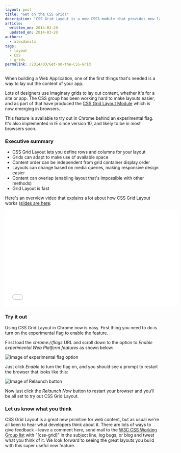 ```yaml
---
layout: post
title: "Get on the CSS Grid!"
description: "CSS Grid Layout is a new CSS3 module that provides new layout primitives that are ideal for web applications."
article:
  written_on: 2014-03-20
  updated_on: 2014-03-20
authors:
  - alexdanilo
tags:
  - layout
  - CSS
  - grids
permalink: /2014/03/Get-on-the-CSS-Grid
---
```

When building a Web Application, one of the first things that's needed is a way to lay out the content of your app.

Lots of designers use imaginary grids to lay out content, whether it's for a site or app. The CSS group has been working hard to make layouts easier, and as part of that have produced the [CSS Grid Layout Module](http://www.w3.org/TR/css-grid-1/) which is now emerging in browsers.

This feature is available to try out in Chrome behind an experimental flag. It's also implemented in IE since version 10, and likely to be in most browsers soon.

### Executive summary

* CSS Grid Layout lets you define rows and columns for your layout
* Grids can adapt to make use of available space
* Content order can be independent from grid container display order
* Layouts can change based on media queries, making responsive design easier
* Content can overlap (enabling layout that's impossible with other methods)
* Grid Layout is fast

Here's an overview video that explains a lot about how CSS Grid Layout works ([slides are here](http://sydcss-grid.appspot.com/""):

<iframe width="560" height="315" src="//www.youtube.com/embed/hy7IMGVUHps" frameborder="0" allowfullscreen></iframe>

### Try it out

Using CSS Grid Layout in Chrome now is easy. First thing you need to do is turn on the experimental flag to enable the feature.

First load the _chrome://flags_ URL and scroll down to the option to _Enable experimental Web Platform features_ as shown below:

<img src="http://sydcss-grid.appspot.com/images/enable-flag.png" alt="Image of experimental flag option"/>

Just click _Enable_ to turn the flag on, and you should see a prompt to restart the browser that looks like this:

<img src="http://sydcss-grid.appspot.com/images/enable-relaunch.png" alt="Image of Relaunch button"/>

Now just click the _Relaunch Now_ button to restart your browser and you'll be all set to try out CSS Grid Layout.

### Let us know what you think

CSS Grid Layout is a great new primitive for web content, but as usual we're all keen to hear what developers think about it. There are lots of ways to give feedback - leave a comment here, send mail to the [W3C CSS Working Group list](mailto:www-style@w3.org) with "[css-grid]" in the subject line, log bugs, or blog and tweet what you think of it. We look forward to seeing the great layouts you build with this super useful new feature.
